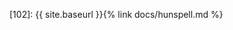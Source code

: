 [101]: https://github.com/nikita-moor/latin-dictionary/releases/
[102]: {{ site.baseurl }}{% link docs/hunspell.md %}

